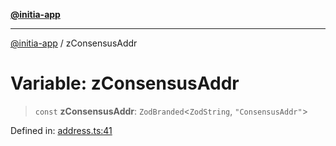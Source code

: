 [**@initia-app**](../types.md)

***

[@initia-app](../types.md) / zConsensusAddr

# Variable: zConsensusAddr

> `const` **zConsensusAddr**: `ZodBranded`\<`ZodString`, `"ConsensusAddr"`\>

Defined in: [address.ts:41](https://github.com/hanwong/app-v2/blob/81e68e88090ddc2ab26b9b4b48b4c48725303c75/app/types/address.ts#L41)
